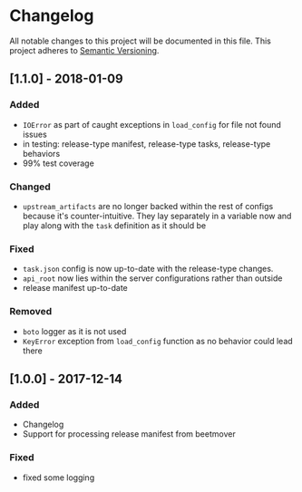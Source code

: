# Changelog
All notable changes to this project will be documented in this file.
This project adheres to [Semantic Versioning](http://semver.org/).

## [1.1.0] - 2018-01-09
### Added
- `IOError` as part of caught exceptions in `load_config` for file not found issues
- in testing: release-type manifest, release-type tasks, release-type behaviors
- 99% test coverage

### Changed
- `upstream_artifacts` are no longer backed within the rest of configs because it's counter-intuitive. They lay separately in a variable now and play along with the `task` definition as it should be

### Fixed
- `task.json` config is now up-to-date with the release-type changes.
- `api_root` now lies within the server configurations rather than outside
- release manifest up-to-date

### Removed
- `boto` logger as it is not used
- `KeyError` exception from `load_config` function as no behavior could lead there

## [1.0.0] - 2017-12-14
### Added
- Changelog
- Support for processing release manifest from beetmover

### Fixed
- fixed some logging

